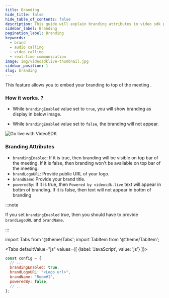 ```yaml
---
title: Branding
hide_title: false
hide_table_of_contents: false
description: This guide will explain branding attributes in video sdk prebuilt.
sidebar_label: Branding
pagination_label: Branding
keywords:
  - brand
  - audio calling
  - video calling
  - real-time communication
image: img/videosdklive-thumbnail.jpg
sidebar_position: 1
slug: branding
---
```


This feature allows you to embed your branding to top of the meeting .

### How it works. ?

- While `brandingEnabled` value set to `true`, you will show branding as display in below image.

- While `brandingEnabled` value set to `false`, the branding will not appear.

![Go live with VideoSDK](/img/prebuilt/prebuilt-branding.png)

### Branding Attributes

- `brandingEnabled`: If it is true, then branding will be visible on top bar of the meeting. If it is false, then branding won't be available on top bar of the meeting.
- `brandLogoURL`: Provide public URL of your logo.
- `brandName`: Provide your brand title.
- `poweredBy`: If it is true, then `Powered by videosdk.live` text will appear in bottm of branding. If it is false, then text will not appear in bottm of branding

:::note

If you set `brandingEnabled` true, then you should have to provide `brandLogoURL` and `brandName`.

:::

import Tabs from '@theme/Tabs';
import TabItem from '@theme/TabItem';

<Tabs
defaultValue="js"
values={[
{label: 'JavaScript', value: 'js'}
]}>
<TabItem value="js">

```js
const config = {
  // ...
  brandingEnabled: true,
  brandLogoURL: "<Logo url>",
  brandName: "Room#1",
  poweredBy: false,
  // ...
};
```

</TabItem>
</Tabs>
